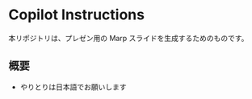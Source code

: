 <!-- @format -->

# Copilot Instructions

本リポジトリは、プレゼン用の Marp スライドを生成するためのものです。

## 概要

- やりとりは日本語でお願いします
